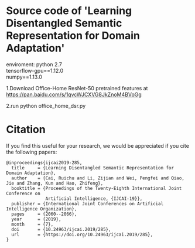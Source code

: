 # Source code of 'Learning Disentangled Semantic Representation for Domain Adaptation'

enviroment:
python 2.7  
tensorflow-gpu==1.12.0  
numpy==1.13.0  



1.Download Office-Home ResNet-50 pretrained features at https://pan.baidu.com/s/1qvcWJCXVG8JkZnoM4BVoGg

2.run python office_home_dsr.py 

# Citation
If you find this useful for your research, we would be appreciated if you cite the following papers:

```
@inproceedings{ijcai2019-285,
  title     = {Learning Disentangled Semantic Representation for Domain Adaptation},
  author    = {Cai, Ruichu and Li, Zijian and Wei, Pengfei and Qiao, Jie and Zhang, Kun and Hao, Zhifeng},
  booktitle = {Proceedings of the Twenty-Eighth International Joint Conference on
               Artificial Intelligence, {IJCAI-19}},
  publisher = {International Joint Conferences on Artificial Intelligence Organization},             
  pages     = {2060--2066},
  year      = {2019},
  month     = {7},
  doi       = {10.24963/ijcai.2019/285},
  url       = {https://doi.org/10.24963/ijcai.2019/285},
}
```
